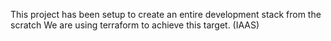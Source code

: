This project has been setup to create an entire development stack from the scratch 
We are using terraform to achieve this target. (IAAS)
